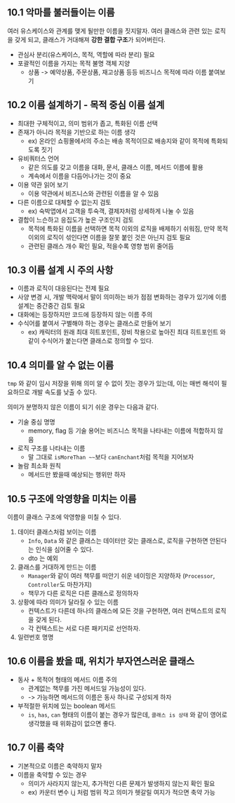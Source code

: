 ## 10.1 악마를 불러들이는 이름

여러 유스케이스와 관계를 맺게 될만한 이름을 짓지말자. 여러 클래스와 관련 있는 로직을 갖게 되고, 클래스가 거대해져 **강한 결합 구조**가 되어버린다. 

* 관심사 분리(유스케이스, 목적, 역할에 따라 분리) 필요
* 포괄적인 이름을 가지는 목적 불명 객체 지양 
	* 상품 -> 예약상품, 주문상품, 재고상품 등등 비즈니스 목적에 따라 이름 붙여보기

## 10.2 이름 설계하기 - 목적 중심 이름 설계

* 최대한 구체적이고, 의미 범위가 좁고, 특화된 이름 선택
* 존재가 아니라 목적을 기반으로 하는 이름 생각
	* ex) 온라인 쇼핑몰에서의 주소는 배송 목적이므로 배송지와 같이 목적에 특화되도록 짓기
* 유비쿼터스 언어
	* 같은 의도를 갖고 이름을 대화, 문서, 클래스 이름, 메서드 이름에 활용 
	* 계속에서 이름을 다듬어나가는 것이 중요 
* 이용 약관 읽어 보기
	* 이용 약관에서 비즈니스와 관련된 이름을 알 수 있음
* 다른 이름으로 대체할 수 없는지 검토
	* ex) 숙박앱에서 고객을 투숙객, 결제자처럼 상세하게 나눌 수 있음
* 결합이 느슨하고 응집도가 높은 구조인지 검토
	* 목적에 특화된 이름을 선택하면 목적 이외의 로직을 배제하기 쉬워짐, 만약 목적 이외의 로직이 섞인다면 이름을 잘못 붙인 것은 아닌지 검토 필요
	* 관련된 클래스 개수 확인 필요, 적을수록 영향 범위 줄어듬

## 10.3 이름 설계 시 주의 사항
* 이름과 로직이 대응된다는 전제 필요
* 사양 변경 시, 개발 맥락에서 말이 의미하는 바가 점점 변화하는 경우가 있기에 이름 설계는 중간중간 검토 필요
* 대화에는 등장하지만 코드에 등장하지 않는 이름 주의
* 수식어를 붙여서 구별해야 하는 경우는 클래스로 만들어 보기
	* ex) 캐릭터의 원래 최대 히트포인트, 장비 착용으로 높아진 최대 히트포인트 와 같이 수식어가 붙는다면 클래스로 정의할 수 있다. 

## 10.4 의미를 알 수 없는 이름
 `tmp` 와 같이 임시 저장을 위해 의미 알 수 없이 짓는 경우가 있는데, 이는 매번 해석이 필요하므로 개발 속도를 낮출 수 있다.

의미가 분명하지 않은 이름이 되기 쉬운 경우는 다음과 같다.
* 기술 중심 명명
	* memory, flag 등 기술 용어는 비즈니스 목적을 나타내는 이름에 적합하지 않음
* 로직 구조를 나타내는 이름
	* 말 그대로 `isMoreThan ~~`보다 `canEnchant`처럼 목적을 지어보자
* 놀람 최소화 원칙
	* 메서드만 봤을때 예상되는 행위만 하자

## 10.5 구조에 악영향을 미치는 이름

이름이 클래스 구조에 악영향을 미칠 수 있다.

1. 데이터 클래스처럼 보이는 이름
	* `Info`, `Data` 와 같은 클래스는 데이터만 갖는 클래스로, 로직을 구현하면 안된다는 인식을 심어줄 수 있다.
	* dto 는 예외
2. 클래스를 거대하게 만드는 이름
	* `Manager`와 같이 여러 책무를 떠안기 쉬운 네이밍은 지양하자 (`Processor`, `Controller`도 마찬가지)
	* 책무가 다른 로직은 다른 클래스로 정의하자 
3. 상황에 따라 의미가 달라질 수 있는 이름
	* 컨텍스트가 다른데 하나의 클래스에 모든 것을 구현하면, 여러 컨텍스트의 로직을 갖게 된다. 
	* 각 컨텍스트는 서로 다른 패키지로 선언하자.
4. 일련번호 명명

## 10.6 이름을 봤을 때, 위치가 부자연스러운 클래스 
* 동사 + 목적어 형태의 메서드 이름 주의
	* 관계없는 책무를 가진 메서드일 가능성이 있다. 
	* -> 가능하면 메서드의 이름은 동사 하나로 구성되게 하자
* 부적절한 위치에 있는 boolean 메서드
	* `is`, `has`, `can` 형태의 이름이 붙는 경우가 많은데, `클래스 is 상태` 와 같이 영어로 생각했을 때 위화감이 없으면 좋다. 

## 10.7 이름 축약
* 기본적으로 이름은 축약하지 말자
* 이름을 축약할 수 있는 경우
	* 의미가 사라지지 않는지, 추가적인 다른 문제가 발생하지 않는지 확인 필요
	* ex) 카운터 변수 i,j 처럼 범위 작고 의미가 헷갈릴 여지가 적으면 축약 가능 